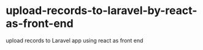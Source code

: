 # upload-records-to-laravel-by-react-as-front-end
upload records to Laravel app using react as front end 
